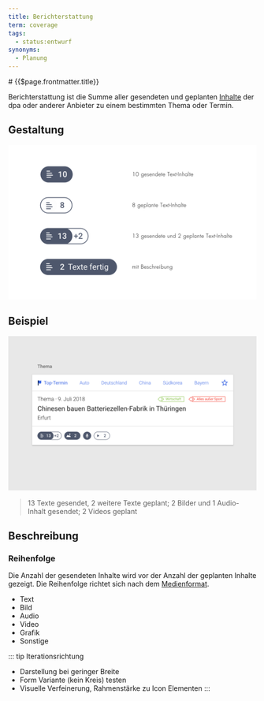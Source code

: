 ```yaml
---
title: Berichterstattung
term: coverage
tags:
  - status:entwurf
synonyms:
  - Planung
---
```

<TagList :items="$page.frontmatter.tags" title="Tags" />
# {{$page.frontmatter.title}}
<SynonymList :items="$page.frontmatter.synonyms" title="Synonyme"></SynonymList>

Berichterstattung ist die Summe aller gesendeten und geplanten [Inhalte](./inhalt.md) der dpa oder anderer Anbieter zu einem bestimmten Thema oder Termin.

## Gestaltung
![](./berichterstattung/berichterstattung.png)

## Beispiel

![](./berichterstattung/berichterstattung-anwendung.png)

> 13 Texte gesendet, 2 weitere Texte geplant; 2 Bilder und 1 Audio-Inhalt gesendet; 2 Videos geplant

## Beschreibung

### Reihenfolge

Die Anzahl der gesendeten Inhalte wird vor der Anzahl der geplanten Inhalte gezeigt.
Die Reihenfolge richtet sich nach dem [Medienformat](./medienformat.md).

- Text
- Bild
- Audio
- Video
- Grafik
- Sonstige

</audio>

::: tip Iterationsrichtung
* Darstellung bei geringer Breite
* Form Variante (kein Kreis) testen
* Visuelle Verfeinerung, Rahmenstärke zu Icon Elementen
:::